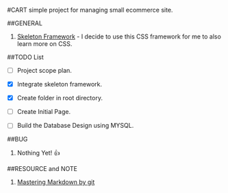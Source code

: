 #CART
simple project for managing small ecommerce site.


##GENERAL
1. [Skeleton Framework](http://getskeleton.com/) - I decide to use this CSS framework for me to also learn more on CSS.


##TODO List
- [ ] Project scope plan.
- [x] Integrate skeleton framework.
- [x] Create folder in root directory.
- [ ] Create Initial Page.
- [ ] Build the Database Design using MYSQL.



##BUG
1. Nothing Yet! :thumbsup:






##RESOURCE and NOTE
1. [Mastering Markdown by git](https://guides.github.com/features/mastering-markdown/)



